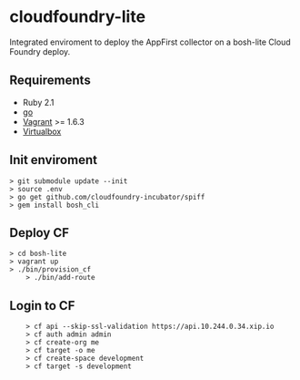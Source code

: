 # cloudfoundry-lite

Integrated enviroment to deploy the AppFirst collector on a bosh-lite Cloud Foundry deploy.

## Requirements

* Ruby 2.1
* [go](https://golang.org/)
* [Vagrant](https://www.vagrantup.com/) >= 1.6.3 
* [Virtualbox](https://www.virtualbox.org/) 

## Init enviroment

	> git submodule update --init
	> source .env
	> go get github.com/cloudfoundry-incubator/spiff
	> gem install bosh_cli

## Deploy CF

	> cd bosh-lite
	> vagrant up
	> ./bin/provision_cf 
        > ./bin/add-route

## Login to CF

        > cf api --skip-ssl-validation https://api.10.244.0.34.xip.io
        > cf auth admin admin
        > cf create-org me
        > cf target -o me
        > cf create-space development
        > cf target -s development

